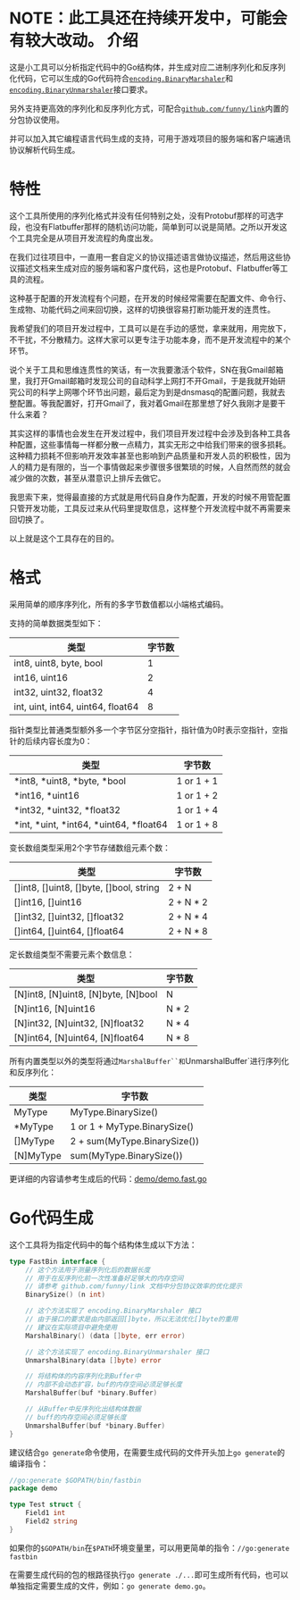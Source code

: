 NOTE：此工具还在持续开发中，可能会有较大改动。
介绍
====

这是小工具可以分析指定代码中的Go结构体，并生成对应二进制序列化和反序列化代码，它可以生成的Go代码符合[`encoding.BinaryMarshaler`](https://golang.org/pkg/encoding/#BinaryMarshaler)和[`encoding.BinaryUnmarshaler`](https://golang.org/pkg/encoding/#BinaryUnmarshaler)接口要求。

另外支持更高效的序列化和反序列化方式，可配合[`github.com/funny/link`](https://github.com/funny/link)内置的分包协议使用。

并可以加入其它编程语言代码生成的支持，可用于游戏项目的服务端和客户端通讯协议解析代码生成。

特性
====

这个工具所使用的序列化格式并没有任何特别之处，没有Protobuf那样的可选字段，也没有Flatbuffer那样的随机访问功能，简单到可以说是简陋。之所以开发这个工具完全是从项目开发流程的角度出发。

在我们过往项目中，一直用一套自定义的协议描述语言做协议描述，然后用这些协议描述文档来生成对应的服务端和客户度代码，这也是Protobuf、Flatbuffer等工具的流程。

这种基于配置的开发流程有个问题，在开发的时候经常需要在配置文件、命令行、生成物、功能代码之间来回切换，这样的切换很容易打断功能开发的连贯性。

我希望我们的项目开发过程中，工具可以是在手边的感觉，拿来就用，用完放下，不干扰，不分散精力。这样大家可以更专注于功能本身，而不是开发流程中的某个环节。

说个关于工具和思维连贯性的笑话，有一次我要激活个软件，SN在我Gmail邮箱里，我打开Gmail邮箱时发现公司的自动科学上网打不开Gmail，于是我就开始研究公司的科学上网哪个环节出问题，最后定为到是dnsmasq的配置问题，我就去整配置。等我配置好，打开Gmail了，我对着Gmail在那里想了好久我刚才是要干什么来着？

其实这样的事情也会发生在开发过程中，我们项目开发过程中会涉及到各种工具各种配置，这些事情每一样都分散一点精力，其实无形之中给我们带来的很多损耗。这种精力损耗不但影响开发效率甚至也影响到产品质量和开发人员的积极性，因为人的精力是有限的，当一个事情做起来步骤很多很繁琐的时候，人自然而然的就会减少做的次数，甚至从潜意识上排斥去做它。

我思索下来，觉得最直接的方式就是用代码自身作为配置，开发的时候不用管配置只管开发功能，工具反过来从代码里提取信息，这样整个开发流程中就不再需要来回切换了。

以上就是这个工具存在的目的。

格式
====

采用简单的顺序序列化，所有的多字节数值都以小端格式编码。

支持的简单数据类型如下：

| 类型 | 字节数 |
|------|------|
| int8, uint8, byte, bool | 1 |
| int16, uint16 | 2 |
| int32, uint32, float32 | 4 |
| int, uint, int64, uint64, float64 | 8 |

指针类型比普通类型额外多一个字节区分空指针，指针值为0时表示空指针，空指针的后续内容长度为0：

| 类型 | 字节数 |
|------|------|
| *int8, *uint8, *byte, *bool | 1 or 1 + 1 |
| *int16, *uint16 | 1 or 1 + 2 |
| *int32, *uint32, *float32 | 1 or 1 + 4 |
| *int, *uint, *int64, *uint64, *float64 | 1 or 1 + 8 |

变长数组类型采用2个字节存储数组元素个数：

| 类型 | 字节数 |
|------|------|
| []int8, []uint8, []byte, []bool, string | 2 + N |
| []int16, []uint16 | 2 + N * 2 |
| []int32, []uint32, []float32 | 2 + N * 4 |
| []int64, []uint64, []float64 | 2 + N * 8 |

定长数组类型不需要元素个数信息：

| 类型 | 字节数 |
|------|------|
| [N]int8, [N]uint8, [N]byte, [N]bool | N |
| [N]int16, [N]uint16 | N * 2 |
| [N]int32, [N]uint32, [N]float32 | N * 4 |
| [N]int64, [N]uint64, [N]float64 | N * 8 |

所有内置类型以外的类型将通过`MarshalBuffer``和`UnmarshalBuffer`进行序列化和反序列化：

| 类型 | 字节数 |
|------|------|
| MyType | MyType.BinarySize() |
| *MyType | 1 or 1 + MyType.BinarySize() |
| []MyType | 2 + sum(MyType.BinarySize()) |
| [N]MyType | sum(MyType.BinarySize()) |

更详细的内容请参考生成后的代码：[demo/demo.fast.go](https://github.com/funny/fastbin/blob/master/demo/demo.fast.go)

Go代码生成
=========

这个工具将为指定代码中的每个结构体生成以下方法：

```go
type FastBin interface {
	// 这个方法用于测量序列化后的数据长度
	// 用于在反序列化前一次性准备好足够大的内存空间
	// 请参考 github.com/funny/link 文档中分包协议效率的优化提示
	BinarySize() (n int)

	// 这个方法实现了 encoding.BinaryMarshaler 接口
	// 由于接口的要求是由内部返回[]byte，所以无法优化[]byte的重用
	// 建议在实际项目中避免使用
	MarshalBinary() (data []byte, err error)

	// 这个方法实现了 encoding.BinaryUnmarshaler 接口
	UnmarshalBinary(data []byte) error

	// 将结构体的内容序列化到Buffer中
	// 内部不会动态扩容，buf的内存空间必须足够长度
	MarshalBuffer(buf *binary.Buffer)

	// 从Buffer中反序列化出结构体数据
	// buff的内存空间必须足够长度
	UnmarshalBuffer(buf *binary.Buffer)
}
```

建议结合`go generate`命令使用，在需要生成代码的文件开头加上`go generate`的编译指令：

```go
//go:generate $GOPATH/bin/fastbin
package demo

type Test struct {
	Field1 int
	Field2 string
}
```

如果你的`$GOPATH/bin`在`$PATH`环境变量里，可以用更简单的指令：`//go:generate fastbin`

在需要生成代码的包的根路径执行`go generate ./...`即可生成所有代码，也可以单独指定需要生成的文件，例如：`go generate demo.go`。
